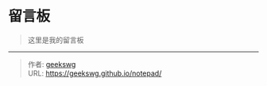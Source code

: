 # 留言板



> 这里是我的留言板



---

> 作者: [geekswg](https://geekswg.github.io)  
> URL: https://geekswg.github.io/notepad/  

